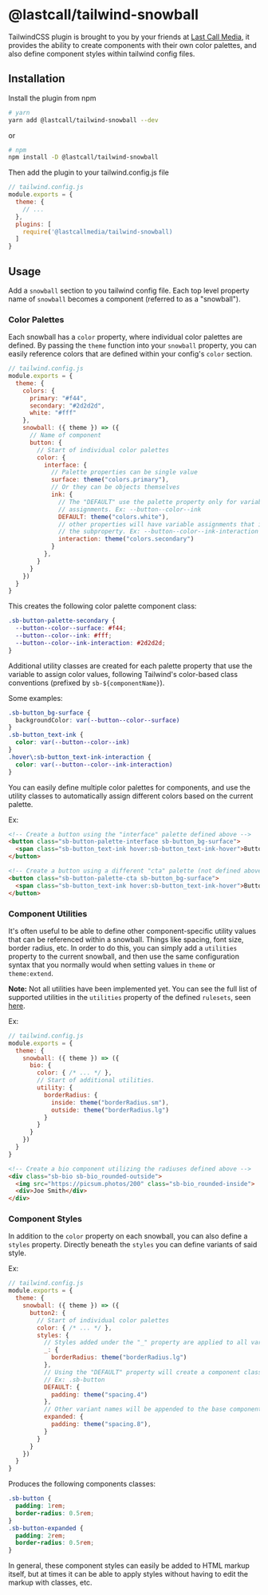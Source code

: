 # @lastcall/tailwind-snowball

TailwindCSS plugin is brought to you by your friends at [Last Call Media](https://www.lastcallmedia.com), it provides the ability to create components with their own color palettes, and also define component styles within tailwind config files.

## Installation

Install the plugin from npm

```bash
# yarn
yarn add @lastcall/tailwind-snowball --dev
```
or
```bash
# npm
npm install -D @lastcall/tailwind-snowball
```

Then add the plugin to your tailwind.config.js file
```javascript
// tailwind.config.js
module.exports = {
  theme: {
    // ...
  },
  plugins: [
    require('@lastcallmedia/tailwind-snowball)
  ]
}
```

## Usage

Add a `snowball` section to you tailwind config file. Each top level property name of `snowball` becomes a component (referred to as a "snowball").

### Color Palettes

Each snowball has a `color` property, where individual color palettes are defined. By passing the `theme` function into your `snowball` property, you can easily reference colors that are defined within your config's `color` section.

```javascript
// tailwind.config.js
module.exports = {
  theme: {
    colors: {
      primary: "#f44",
      secondary: "#2d2d2d",
      white: "#fff"
    },
    snowball: ({ theme }) => ({
      // Name of component
      button: {
        // Start of individual color palettes
        color: {
          interface: {
            // Palette properties can be single value
            surface: theme("colors.primary"),
            // Or they can be objects themselves
            ink: {
              // The "DEFAULT" use the palette property only for variable
              // assignments. Ex: --button--color--ink
              DEFAULT: theme("colors.white"),
              // other properties will have variable assignments that include
              // the subproperty. Ex: --button--color--ink-interaction
              interaction: theme("colors.secondary")
            }
          },
        }
      }
    })
  }
}
```

This creates the following color palette component class:

```CSS
.sb-button-palette-secondary {
  --button--color--surface: #f44;
  --button--color--ink: #fff;
  --button--color--ink-interaction: #2d2d2d;
}
```

Additional utility classes are created for each palette property that use the variable to assign color values, following Tailwind's color-based class conventions (prefixed by `sb-${componentName}`).

Some examples:

```CSS
.sb-button_bg-surface {
  backgroundColor: var(--button--color--surface)
}
.sb-button_text-ink {
  color: var(--button--color--ink)
}
.hover\:sb-button_text-ink-interaction {
  color: var(--button--color--ink-interaction)
}
```

You can easily define multiple color palettes for components, and use the utility classes to automatically assign different colors based on the current palette.

Ex:

```HTML
<!-- Create a button using the "interface" palette defined above -->
<button class="sb-button-palette-interface sb-button_bg-surface">
  <span class="sb-button_text-ink hover:sb-button_text-ink-hover">Button Text</span>
</button>

<!-- Create a button using a different "cta" palette (not defined above) -->
<button class="sb-button-palette-cta sb-button_bg-surface">
  <span class="sb-button_text-ink hover:sb-button_text-ink-hover">Button Text</span>
</button>
```

### Component Utilities

It's often useful to be able to define other component-specific utility values that can be referenced within a snowball. Things like spacing, font size, border radius, etc. In order to do this, you can simply add a `utilities` property to the current snowball, and then use the same configuration syntax that you normally would when setting values in `theme` or `theme:extend`.

**Note:**
Not all utilities have been implemented yet. You can see the full list of supported utilities in the `utilities` property of the defined `rulesets`, seen [here](https://github.com/LastCallMedia/tailwind-snowball/blob/main/src/index.js#L23).

Ex:
```javascript
// tailwind.config.js
module.exports = {
  theme: {
    snowball: ({ theme }) => ({
      bio: {
        color: { /* ... */ },
        // Start of additional utilities.
        utility: {
          borderRadius: {
            inside: theme("borderRadius.sm"),
            outside: theme("borderRadius.lg")
          }
        }
      }
    })
  }
}
```

```HTML
<!-- Create a bio component utilizing the radiuses defined above -->
<div class="sb-bio sb-bio_rounded-outside">
  <img src="https://picsum.photos/200" class="sb-bio_rounded-inside">
  <div>Joe Smith</div>
</div>
```

### Component Styles

In addition to the `color` property on each snowball, you can also define a `styles` property. Directly beneath the `styles` you can define variants of said style.

Ex:

```javascript
// tailwind.config.js
module.exports = {
  theme: {
    snowball: ({ theme }) => ({
      button2: {
        // Start of individual color palettes
        color: { /* ... */ },
        styles: {
          // Styles added under the "_" property are applied to all variants
          _: {
            borderRadius: theme("borderRadius.lg")
          },
          // Using the "DEFAULT" property will create a component class `
          // Ex: .sb-button
          DEFAULT: {
            padding: theme("spacing.4")
          },
          // Other variant names will be appended to the base component name
          expanded: {
            padding: theme("spacing.8"),
          }
        }
      }
    })
  }
}
```

Produces the following components classes:

```CSS
.sb-button {
  padding: 1rem;
  border-radius: 0.5rem;
}
.sb-button-expanded {
  padding: 2rem;
  border-radius: 0.5rem;
}
```

In general, these component styles can easily be added to HTML markup itself, but at times it can be able to apply styles without having to edit the markup with classes, etc.
